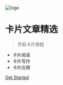 ![logo](https://pixabay.com/zh/%E4%B8%9A%E5%8A%A1-%E5%93%81%E7%89%8C%E6%8E%A8%E5%B9%BF-%E7%A9%BA%E7%99%BD-%E7%BA%B8-%E5%88%B6%E5%8D%A1-%E6%A8%A1%E6%9D%BF-%E6%99%BA%E8%83%BD%E6%89%8B%E6%9C%BA-%E7%A7%BB%E5%8A%A8-%E7%BB%86%E8%83%9E-792113/)

# 卡片文章精选

> 开启卡片旅程

* 卡片阅读
* 卡片写作
* 卡片应用

[Get Started](READM.md)
